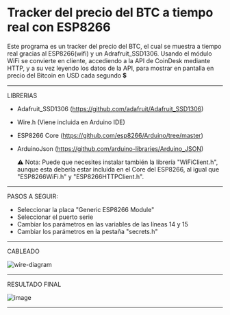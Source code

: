 # Tracker del precio del BTC a tiempo real con ESP8266 
Este programa es un tracker del precio del BTC, el cual se muestra a tiempo real gracias al ESP8266(wifi) y un Adrafruit_SSD1306. Usando el módulo WiFi se convierte en cliente, accediendo a la API de CoinDesk mediante HTTP, y a su vez leyendo los datos de la API, para mostrar en pantalla en precio del Bitcoin en USD cada segundo 💲

-----------------------------------------------------------------------------------------------------------------------------------------------------------------------------------------

LIBRERIAS

- Adafruit_SSD1306 (https://github.com/adafruit/Adafruit_SSD1306)
- Wire.h (Viene incluida en Arduino IDE)
- ESP8266 Core (https://github.com/esp8266/Arduino/tree/master)
- ArduinoJson (https://github.com/arduino-libraries/Arduino_JSON)

  ⚠ Nota: Puede que necesites instalar también la librería "WiFiClient.h", aunque esta debería
  estar incluida en el Core del ESP8266, al igual que "ESP8266WiFi.h" y "ESP8266HTTPClient.h".


-----------------------------------------------------------------------------------------------------------------------------------------------------------------------------------------

PASOS A SEGUIR:

- Seleccionar la placa "Generic ESP8266 Module"
- Seleccionar el puerto serie
- Cambiar los parámetros en las variables de las líneas 14 y 15
- Cambiar los parámetros en la pestaña "secrets.h"

-----------------------------------------------------------------------------------------------------------------------------------------------------------------------------------------

CABLEADO

![wire-diagram](https://github.com/Ivxn-Rms/Precio-de-BTC-con-ESP8266-a-tiempo-real/assets/74296930/f5933080-764a-4733-8b97-98c53725967c)

-----------------------------------------------------------------------------------------------------------------------------------------------------------------------------------------

RESULTADO FINAL

![image](https://github.com/Ivxn-Rms/Precio-de-BTC-con-ESP8266-a-tiempo-real/assets/74296930/d2e9b102-3708-4eb3-be19-4342ed259032)

-----------------------------------------------------------------------------------------------------------------------------------------------------------------------------------------
